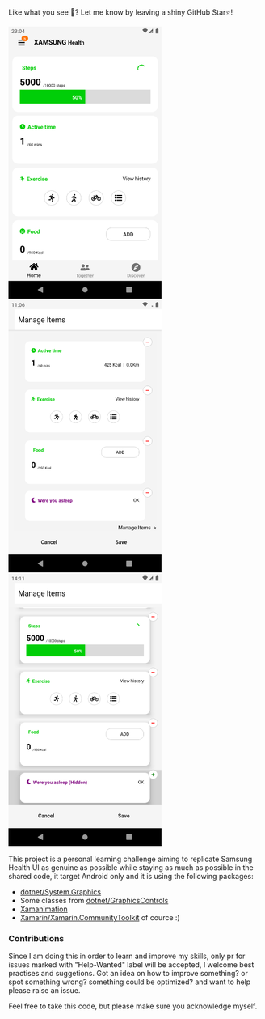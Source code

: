 Like what you see 👀? Let me know by leaving a shiny GitHub Star⭐!

<p float="left">
 <img src="Screenshots/99ceb1c9.png" width="303" height="538">
 <img src="Screenshots/bf2246534b4af245400e1db87b633fb2e2d37d3b.png" width="303" height="538">
 <img src="Screenshots/c5e7feef.png" width="303" height="538">
</p>

This project is a personal learning challenge aiming to replicate Samsung Health UI as genuine as possible while staying as much as possible in the shared code, it target Android only and it is using the following packages:
- [dotnet/System.Graphics](https://github.com/dotnet/System.Graphics)
- Some classes from [dotnet/GraphicsControls](https://github.com/dotnet/GraphicsControls)
- [Xamanimation](https://github.com/jsuarezruiz/Xamanimation)
- [Xamarin/Xamarin.CommunityToolkit](https://github.com/Xamarin/XamarinCommunityToolkit) of cource :)


### Contributions

Since I am doing this in order to learn and improve my skills, only pr for issues marked with "Help-Wanted" label will be accepted, I welcome best practises and suggetions. Got an idea on how to improve something? or spot something wrong? something could be optimized? and want to help please raise an issue.

Feel free to take this code, but please make sure you acknowledge myself.
